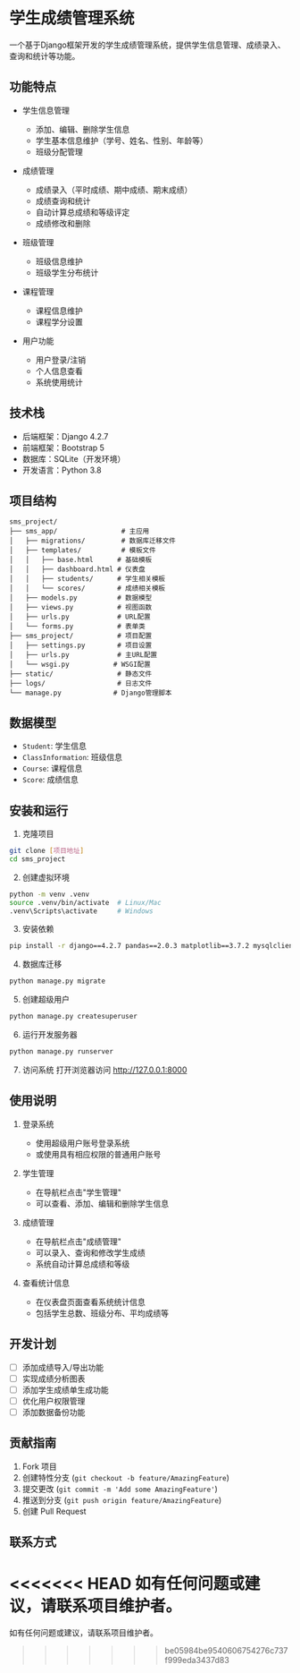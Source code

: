 # 学生成绩管理系统

一个基于Django框架开发的学生成绩管理系统，提供学生信息管理、成绩录入、查询和统计等功能。

## 功能特点

- 学生信息管理
  - 添加、编辑、删除学生信息
  - 学生基本信息维护（学号、姓名、性别、年龄等）
  - 班级分配管理

- 成绩管理
  - 成绩录入（平时成绩、期中成绩、期末成绩）
  - 成绩查询和统计
  - 自动计算总成绩和等级评定
  - 成绩修改和删除

- 班级管理
  - 班级信息维护
  - 班级学生分布统计

- 课程管理
  - 课程信息维护
  - 课程学分设置

- 用户功能
  - 用户登录/注销
  - 个人信息查看
  - 系统使用统计

## 技术栈

- 后端框架：Django 4.2.7
- 前端框架：Bootstrap 5
- 数据库：SQLite（开发环境）
- 开发语言：Python 3.8

## 项目结构

```
sms_project/
├── sms_app/                # 主应用
│   ├── migrations/         # 数据库迁移文件
│   ├── templates/          # 模板文件
│   │   ├── base.html      # 基础模板
│   │   ├── dashboard.html # 仪表盘
│   │   ├── students/      # 学生相关模板
│   │   └── scores/        # 成绩相关模板
│   ├── models.py          # 数据模型
│   ├── views.py           # 视图函数
│   ├── urls.py            # URL配置
│   └── forms.py           # 表单类
├── sms_project/           # 项目配置
│   ├── settings.py        # 项目设置
│   ├── urls.py            # 主URL配置
│   └── wsgi.py           # WSGI配置
├── static/                # 静态文件
├── logs/                  # 日志文件
└── manage.py             # Django管理脚本
```

## 数据模型

- `Student`: 学生信息
- `ClassInformation`: 班级信息
- `Course`: 课程信息
- `Score`: 成绩信息

## 安装和运行

1. 克隆项目
```bash
git clone [项目地址]
cd sms_project
```

2. 创建虚拟环境
```bash
python -m venv .venv
source .venv/bin/activate  # Linux/Mac
.venv\Scripts\activate     # Windows
```

3. 安装依赖
```bash
pip install -r django==4.2.7 pandas==2.0.3 matplotlib==3.7.2 mysqlclient==2.2.0 openpyxl==3.1.2
```

4. 数据库迁移
```bash
python manage.py migrate
```

5. 创建超级用户
```bash
python manage.py createsuperuser
```

6. 运行开发服务器
```bash
python manage.py runserver
```

7. 访问系统
打开浏览器访问 http://127.0.0.1:8000

## 使用说明

1. 登录系统
   - 使用超级用户账号登录系统
   - 或使用具有相应权限的普通用户账号

2. 学生管理
   - 在导航栏点击"学生管理"
   - 可以查看、添加、编辑和删除学生信息

3. 成绩管理
   - 在导航栏点击"成绩管理"
   - 可以录入、查询和修改学生成绩
   - 系统自动计算总成绩和等级

4. 查看统计信息
   - 在仪表盘页面查看系统统计信息
   - 包括学生总数、班级分布、平均成绩等

## 开发计划

- [ ] 添加成绩导入/导出功能
- [ ] 实现成绩分析图表
- [ ] 添加学生成绩单生成功能
- [ ] 优化用户权限管理
- [ ] 添加数据备份功能

## 贡献指南

1. Fork 项目
2. 创建特性分支 (`git checkout -b feature/AmazingFeature`)
3. 提交更改 (`git commit -m 'Add some AmazingFeature'`)
4. 推送到分支 (`git push origin feature/AmazingFeature`)
5. 创建 Pull Request

## 联系方式

<<<<<<< HEAD
如有任何问题或建议，请联系项目维护者。
=======
如有任何问题或建议，请联系项目维护者。
>>>>>>> be05984be9540606754276c737f999eda3437d83
